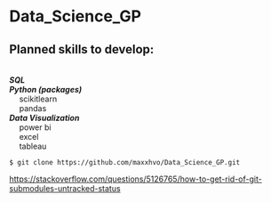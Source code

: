 # Data_Science_GP

## Planned skills to develop: 

<br /> ***SQL***
<br /> ***Python (packages)***
<br />  &emsp; scikitlearn
<br />  &emsp; pandas
<br /> ***Data Visualization***
<br />  &emsp; power bi
<br />  &emsp; excel
<br />  &emsp; tableau

	$ git clone https://github.com/maxxhvo/Data_Science_GP.git

https://stackoverflow.com/questions/5126765/how-to-get-rid-of-git-submodules-untracked-status
